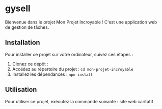 # gysell


Bienvenue dans le projet Mon Projet Incroyable ! C'est une application web de gestion de tâches.

## Installation

Pour installer ce projet sur votre ordinateur, suivez ces étapes :

1. Clonez ce dépôt : 
2. Accédez au répertoire du projet : `cd mon-projet-incroyable`
3. Installez les dépendances : `npm install`

## Utilisation

Pour utiliser ce projet, exécutez la commande suivante :
site web caritatif
